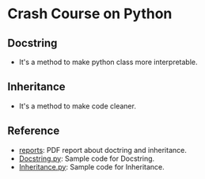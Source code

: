 # Crash Course on Python

## Docstring
* It's a method to make python class more interpretable.

## Inheritance
* It's a method to make code cleaner.

## Reference
* [reports](): PDF report about doctring and inheritance.
* [Docstring.py](): Sample code for Docstring.
* [Inheritance.py](): Sample code for Inheritance.